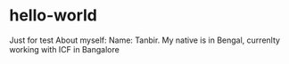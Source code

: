 # hello-world
Just for test
About myself:
Name: Tanbir. My native is in Bengal, currenlty working with ICF in Bangalore
